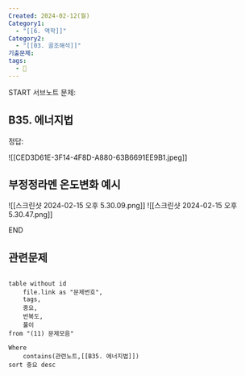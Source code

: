 ```yaml
---
Created: 2024-02-12(월)
Category1:
  - "[[6. 역학]]"
Category2:
  - "[[03. 골조해석]]"
기출문제: 
tags:
  - 🧮
---
```

START
서브노트
문제:  
## B35. 에너지법 

정답: 

![[CED3D61E-3F14-4F8D-A880-63B6691EE9B1.jpeg]]

## 부정정라멘 온도변화 예시
![[스크린샷 2024-02-15 오후 5.30.09.png]]
![[스크린샷 2024-02-15 오후 5.30.47.png]]
<!--ID: 1708484574595-->
END

## 관련문제
```dataview

table without id
	file.link as "문제번호",
	tags,
	중요,
	반복도,
	풀이
from "(11) 문제모음"

Where
	contains(관련노트,[[B35. 에너지법]])
sort 중요 desc

```